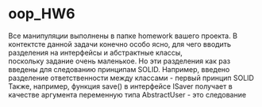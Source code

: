 # oop_HW6  
Все манипуляции выполнены в папке homework вашего проекта. 
В контектсте данной задачи конечно особо ясно, для чего вводить разделения на интерфейсы и абстрактные классы,  
поскольку задание очень маленькое. Но эти разделения как раз введены для следованию принципам SOLID. 
Например, введено разделение ответственности между классами - первый принцип SOLID  
Также, например, функция save() в интерфейсе ISaver получает в качестве аргумента переменную типа AbstractUser -   это следование 
